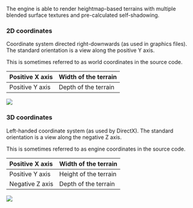 The engine is able to render heightmap-based terrains with multiple blended surface textures and pre-calculated self-shadowing.

### 2D coordinates ###
Coordinate system directed right-downwards (as used in graphics files). The standard orientation is a view along the positive Y axis.

This is sometimes referred to as world coordinates in the source code.

| Positive X axis | Width of the terrain |
|:----------------|:---------------------|
| Positive Y axis | Depth of the terrain |

![](http://omegaengine.de/images/coord_2d.gif)


### 3D coordinates ###
Left-handed coordinate system (as used by DirectX). The standard orientation is a view along the negative Z axis.

This is sometimes referred to as engine coordinates in the source code.

| Positive X axis | Width of the terrain |
|:----------------|:---------------------|
| Positive Y axis | Height of the terrain |
| Negative Z axis | Depth of the terrain |

![](http://omegaengine.de/images/coord_3d.gif)